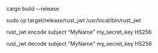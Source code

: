 cargo build --release

sudo cp target/release/rust_jwt /usr/local/bin/rust_jwt

rust_jwt encode subject "MyName" my_secret_key HS256

rust_jwt decode subject "MyName" my_secret_key HS256
